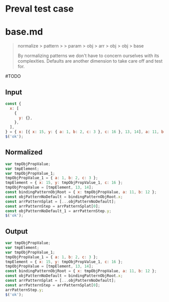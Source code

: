 # Preval test case

# base.md

> normalize > pattern >  > param > obj > arr > obj > obj > base
>
> By normalizing patterns we don't have to concern ourselves with its complexities. Defaults are another dimension to take care off and test for.

#TODO

## Input

`````js filename=intro
const {
  x: [
    {
      y: {},
    },
  ],
} = { x: [{ x: 15, y: { a: 1, b: 2, c: 3 }, c: 16 }, 13, 14], a: 11, b: 12 };
$('ok');
`````

## Normalized

`````js filename=intro
var tmpObjPropValue;
var tmpElement;
var tmpObjPropValue_1;
tmpObjPropValue_1 = { a: 1, b: 2, c: 3 };
tmpElement = { x: 15, y: tmpObjPropValue_1, c: 16 };
tmpObjPropValue = [tmpElement, 13, 14];
const bindingPatternObjRoot = { x: tmpObjPropValue, a: 11, b: 12 };
const objPatternNoDefault = bindingPatternObjRoot.x;
const arrPatternSplat = [...objPatternNoDefault];
const arrPatternStep = arrPatternSplat[0];
const objPatternNoDefault_1 = arrPatternStep.y;
$('ok');
`````

## Output

`````js filename=intro
var tmpObjPropValue;
var tmpElement;
var tmpObjPropValue_1;
tmpObjPropValue_1 = { a: 1, b: 2, c: 3 };
tmpElement = { x: 15, y: tmpObjPropValue_1, c: 16 };
tmpObjPropValue = [tmpElement, 13, 14];
const bindingPatternObjRoot = { x: tmpObjPropValue, a: 11, b: 12 };
const objPatternNoDefault = bindingPatternObjRoot.x;
const arrPatternSplat = [...objPatternNoDefault];
const arrPatternStep = arrPatternSplat[0];
arrPatternStep.y;
$('ok');
`````
